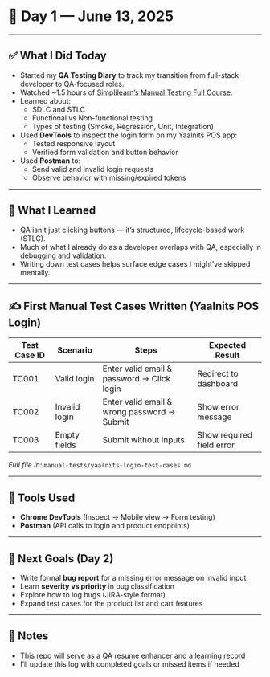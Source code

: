 # 📅 Day 1 — June 13, 2025

---

## ✅ What I Did Today

- Started my **QA Testing Diary** to track my transition from full-stack developer to QA-focused roles.
- Watched ~1.5 hours of [Simplilearn’s Manual Testing Full Course](https://www.youtube.com/watch?v=zp5Jh2FIpF0).
- Learned about:
  - SDLC and STLC
  - Functional vs Non-functional testing
  - Types of testing (Smoke, Regression, Unit, Integration)
- Used **DevTools** to inspect the login form on my Yaalnits POS app:
  - Tested responsive layout
  - Verified form validation and button behavior
- Used **Postman** to:
  - Send valid and invalid login requests
  - Observe behavior with missing/expired tokens

---

## 🧠 What I Learned

- QA isn't just clicking buttons — it’s structured, lifecycle-based work (STLC).
- Much of what I already do as a developer overlaps with QA, especially in debugging and validation.
- Writing down test cases helps surface edge cases I might’ve skipped mentally.

---

## ✍️ First Manual Test Cases Written (Yaalnits POS Login)

| Test Case ID | Scenario | Steps | Expected Result |
|--------------|----------|-------|-----------------|
| TC001 | Valid login | Enter valid email & password → Click login | Redirect to dashboard |
| TC002 | Invalid login | Enter valid email & wrong password → Submit | Show error message |
| TC003 | Empty fields | Submit without inputs | Show required field error |

*Full file in:* `manual-tests/yaalnits-login-test-cases.md`

---

## 🔧 Tools Used

- **Chrome DevTools** (Inspect → Mobile view → Form testing)
- **Postman** (API calls to login and product endpoints)

---

## 🚩 Next Goals (Day 2)

- Write formal **bug report** for a missing error message on invalid input
- Learn **severity vs priority** in bug classification
- Explore how to log bugs (JIRA-style format)
- Expand test cases for the product list and cart features

---

## 💬 Notes

- This repo will serve as a QA resume enhancer and a learning record
- I’ll update this log with completed goals or missed items if needed

